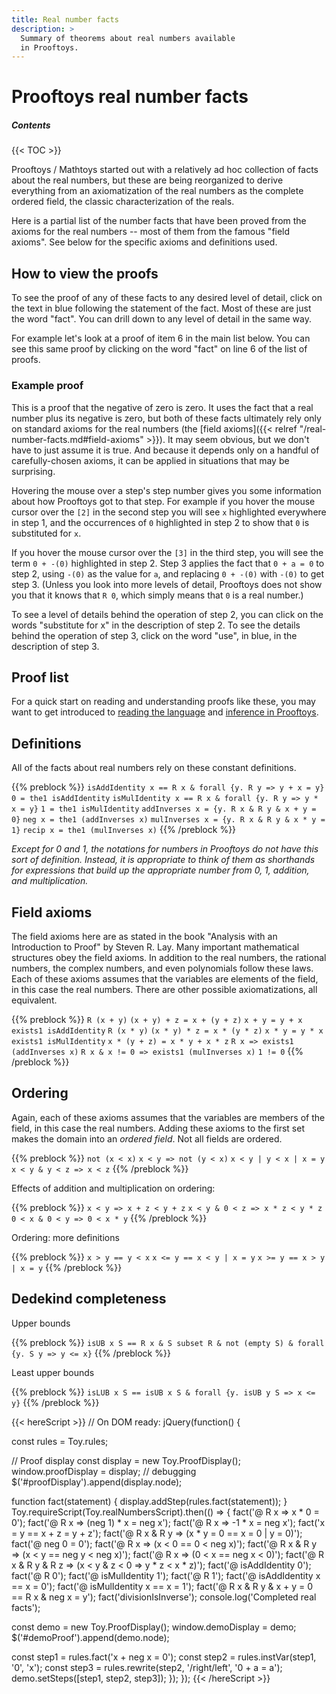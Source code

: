 ```yaml
---
title: Real number facts
description: >
  Summary of theorems about real numbers available
  in Prooftoys.
---
```


# Prooftoys real number facts

##### Contents

{{< TOC >}}

Prooftoys / Mathtoys started out with a relatively ad hoc collection
of facts about the real numbers, but these are being reorganized to
derive everything from an axiomatization of the real numbers as the
complete ordered field, the classic characterization of the reals.

Here is a partial list of the number facts that have been proved from
the axioms for the real numbers -- most of them from the famous "field
axioms".  See below for the specific axioms and definitions used.

## How to view the proofs

To see the proof of any of these facts to any desired level of
detail, click on the text in blue following the statement of
the fact.  Most of these are just the word "fact".  You can drill
down to any level of detail in the same way.

For example let's look at a proof of item 6 in the main list below.
You can see this same proof by clicking on the word "fact" on line 6
of the list of proofs.

### Example proof

This is a proof that the negative of zero is zero.  It uses the fact
that a real number plus its negative is zero, but both of these facts
ultimately rely only on standard axioms for the real numbers (the
[field axioms]({{< relref "/real-number-facts.md#field-axioms" >}}).
It may seem obvious, but we don't have to just assume it is true.  And
because it depends only on a handful of carefully-chosen axioms,
it can be applied in situations that may be surprising.

<div id=demoProof style="margin-bottom: 1em"></div>

Hovering the mouse over a step's step number gives you some
information about how Prooftoys got to that step.  For example if you
hover the mouse cursor over the `[2]` in the second step you will see
`x` highlighted everywhere in step 1, and the occurrences of `0`
highlighted in step 2 to show that `0` is substituted for `x`.

If you hover the mouse cursor over the `[3]` in the third step, you
will see the term `0 + -(0)` highlighted in step 2.  Step 3 applies
the fact that `0 + a = 0` to step 2, using `-(0)` as the value for
`a`, and replacing `0 + -(0)` with `-(0)` to get step 3.  (Unless you
look into more levels of detail, Prooftoys does not show you that it
knows that `R 0`, which simply means that `0` is a real number.)

To see a level of details behind the operation of step 2, you can
click on the words "substitute for x" in the description of step 2.
To see the details behind the operation of step 3, click on the word
"use", in blue, in the description of step 3.

## Proof list

For a quick start on reading and understanding proofs like these, you
may want to get introduced to [reading the language](/language-intro/)
and [inference in Prooftoys](/inference/).

<div id=proofDisplay style="margin-bottom: 1em"></div>

## Definitions

All of the facts about real numbers rely on these constant
definitions.

{{% preblock %}}
`isAddIdentity x == R x & forall {y. R y => y + x = y}`
`0 = the1 isAddIdentity`
`isMulIdentity x == R x & forall {y. R y => y * x = y}`
`1 = the1 isMulIdentity`
`addInverses x = {y. R x & R y & x + y = 0}`
`neg x = the1 (addInverses x)`
`mulInverses x = {y. R x & R y & x * y = 1}`
`recip x = the1 (mulInverses x)`
{{% /preblock %}}

*Except for 0 and 1, the notations for numbers in Prooftoys do not
have this sort of definition.  Instead, it is appropriate to think of
them as shorthands for expressions that build up the appropriate
number from 0, 1, addition, and multiplication.*

## Field axioms

The field axioms here are as stated in the book "Analysis with an
Introduction to Proof" by Steven R. Lay.  Many important mathematical
structures obey the field axioms.  In addition to the real numbers,
the rational numbers, the complex numbers, and even polynomials
follow these laws.  Each of these axioms assumes that the variables
are elements of the field, in this case the real numbers.
There are other possible axiomatizations, all equivalent.

{{% preblock %}}
`R (x + y)`
`(x + y) + z = x + (y + z)`
`x + y = y + x`
`exists1 isAddIdentity`
`R (x * y)`
`(x * y) * z = x * (y * z)`
`x * y = y * x`
`exists1 isMulIdentity`
`x * (y + z) = x * y + x * z`
`R x => exists1 (addInverses x)`
`R x & x != 0 => exists1 (mulInverses x)`
`1 != 0`
{{% /preblock %}}

## Ordering

Again, each of these axioms assumes that the variables are members of
the field, in this case the real numbers.  Adding these axioms to the
first set makes the domain into an _ordered field_.  Not all fields
are ordered.

{{% preblock %}}
`not (x < x)`
`x < y => not (y < x)`
`x < y | y < x | x = y`
`x < y & y < z => x < z`
{{% /preblock %}}

Effects of addition and multiplication on ordering:

{{% preblock %}}
`x < y => x + z < y + z`
`x < y & 0 < z => x * z < y * z`
`0 < x & 0 < y => 0 < x * y`
{{% /preblock %}}

Ordering: more definitions

{{% preblock %}}
`x > y == y < x`
`x <= y == x < y | x = y`
`x >= y == x > y | x = y`
{{% /preblock %}}

## Dedekind completeness

Upper bounds

{{% preblock %}}
`isUB x S == R x & S subset R & not (empty S) & forall {y. S y => y <= x}`
{{% /preblock %}}


Least upper bounds

{{% preblock %}}
`isLUB x S == isUB x S & forall {y. isUB y S => x <= y}`
{{% /preblock %}}

{{< hereScript >}}
// On DOM ready:
jQuery(function() {

  const rules = Toy.rules;
  
  // Proof display
  const display = new Toy.ProofDisplay();
  window.proofDisplay = display;  // debugging
  $('#proofDisplay').append(display.node);

  function fact(statement) {
    display.addStep(rules.fact(statement));
  }
  Toy.requireScript(Toy.realNumbersScript).then(() => {
  fact('@ R x => x * 0 = 0');
  fact('@ R x => (neg 1) * x = neg x');
  fact('@ R x => -1 * x = neg x');
  fact('x = y == x + z = y + z');
  fact('@ R x & R y => (x * y = 0 == x = 0 | y = 0)');
  fact('@ neg 0 = 0');
  fact('@ R x => (x < 0 == 0 < neg x)');
  fact('@ R x & R y => (x < y == neg y < neg x)');
  fact('@ R x => (0 < x == neg x < 0)');
  fact('@ R x & R y & R z => (x < y & z < 0 => y * z < x * z)');
  fact('@ isAddIdentity 0');
  fact('@ R 0');
  fact('@ isMulIdentity 1');
  fact('@ R 1');
  fact('@ isAddIdentity x == x = 0');
  fact('@ isMulIdentity x == x = 1');
  fact('@ R x & R y & x + y = 0 == R x & neg x = y');
  fact('divisionIsInverse');
  console.log('Completed real facts');

  const demo = new Toy.ProofDisplay();
  window.demoDisplay = demo;
  $('#demoProof').append(demo.node);
  
  const step1 = rules.fact('x + neg x = 0');
  const step2 = rules.instVar(step1, '0', 'x');
  const step3 = rules.rewrite(step2, '/right/left', '0 + a = a');
  demo.setSteps([step1, step2, step3]);
  });
});
{{< /hereScript >}}
